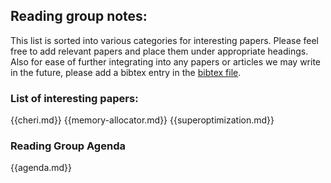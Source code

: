 ## Reading group notes:
This list is sorted into various categories for interesting papers. Please feel free to add 
relevant papers and place them under appropriate headings. Also for ease of further integrating
into any papers or articles we may write in the future, please add a bibtex entry in the
[bibtex file](reference.bib). 


### List of interesting papers: 
{{cheri.md}}
{{memory-allocator.md}}
{{superoptimization.md}}

### Reading Group Agenda
{{agenda.md}}

